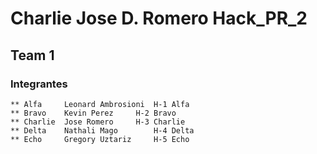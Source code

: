 # Charlie	Jose D. Romero		Hack_PR_2

## Team 1

### Integrantes

	** Alfa		Leonard Ambrosioni	H-1 Alfa
	** Bravo	Kevin Perez		H-2 Bravo
	** Charlie	Jose Romero		H-3 Charlie
 	** Delta	Nathali Mago		H-4 Delta		
  	** Echo		Gregory Uztariz		H-5 Echo
